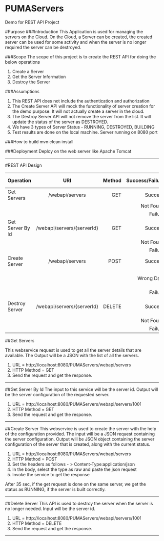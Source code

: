 # PUMAServers
Demo for REST API Project

#Purpose
###Introduction
This Application is used for managing the servers on the Cloud. On the Cloud, a Server can be created, the created server can be used for some activity and when the server is no longer required the server can be destroyed.

###Scope
The scope of this project is to create the REST API for doing the below operations

1. Create a Server
2. Get the Server Information
3. Destroy the Server

###Assumptions

1. This REST API does not include the authentication and authorization
2. The Create Server API will mock the functionality of server creation for the demo purpose. It will not actually create a server in the cloud.
3. The Destroy Server API will not remove the server from the list. It will update the status of the server as DESTROYED.
4. We have 3 types of Server Status - RUNNING, DESTROYED, BUILDING
5. Test results are done on the local machine. Server running on 8080 port

###How to build
mvn clean install

###Deployment
Deploy on the web server like Apache Tomcat

---

#REST API Design

| Operation        | URI           | Method  | Success/Failure | Status Code|
| ---------------- |:-------------:| -------:|----------------:|-----------:|
| Get Servers      | /webapi/servers | GET |Success|200|
||||Not Found|404|
||||Failure|500|
| Get Server By Id      | /webapi/servers/{serverId} | GET |Success|200|
||||Not Found|404|
||||Failure|500|
| Create Server      | /webapi/servers | POST |Success|201|
||||Wrong Data|400 or 415|
||||Failure|500|
| Destroy Server      | /webapi/servers/{serverId} | DELETE |Success|200 or 204|
||||Not Found|404|
||||Failure|500|

##Get Servers

This webservice request is used to get all the server details that are available. The Output will be a JSON with the list of all the servers. 

1. URL = http://localhost:8080/PUMAServers/webapi/servers
2. HTTP Method = GET
3. Send the request and get the response.

---

##Get Server By Id
The input to this service will be the server id. Output will be the server configuration of the requested server. 

1. URL = http://localhost:8080/PUMAServers/webapi/servers/1001
2. HTTP Method = GET
3. Send the request and get the response.

---

##Create Server
This webservice is used to create the server with the help of the configuration provided. The input will be a JSON request containing the server configuration. Output will be JSON object containing the server configuration of the server that is created, along with the current status.

1. URL = http://localhost:8080/PUMAServers/webapi/servers
2. HTTP Method = POST
3. Set the headers as follows - > Content-Type:application/json
4. In the body, select the type as raw and paste the json request
5. Invoke the service to get the response

After 35 sec, if the get request is done on the same server, we get the status as RUNNING, if the server is built correctly.

---

##Delete Server
This API is used to destroy the server when the server is no longer needed. Input will be the server id.

1. URL = http://localhost:8080/PUMAServers/webapi/servers/1001
2. HTTP Method = DELETE
3. Send the request and get the response.

---


